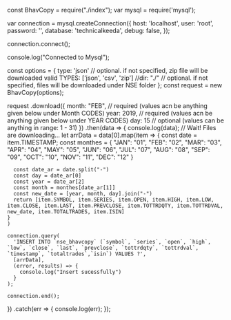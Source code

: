 const BhavCopy = require("./index");
var mysql = require('mysql');

var connection = mysql.createConnection({
  host: 'localhost',
  user: 'root',
  password: '',
  database: 'technicalkeeda',
  debug: false,
});

connection.connect();

console.log("Connected to Mysql");

const options = {
  type: 'json'  // optional. if not specified, zip file will be downloaded valid TYPES: ['json', 'csv', 'zip']
  //dir: "./" // optional. if not specified, files will be downloaded under NSE folder
};
const request = new BhavCopy(options);

request
  .download({
    month: "FEB", // required (values acn be anything given below under Month CODES)
    year: 2019, // required (values acn be anything given below under YEAR CODES)
    day: 15 // optional (values can be anything in range: 1 - 31)
  })
  .then(data => {
    console.log(data); // Wait! Files are downloading...
    let arrData = data[0].map(item => {
      const date = item.TIMESTAMP;
      const monthes = { "JAN": "01", "FEB": "02", "MAR": "03", "APR": "04", "MAY": "05", "JUN": "06", "JUL": "07", "AUG": "08", "SEP": "09", "OCT": "10", "NOV": "11", "DEC": "12" }

      const date_ar = date.split("-")
      const day = date_ar[0]
      const year = date_ar[2]
      const month = monthes[date_ar[1]]
      const new_date = [year, month, day].join("-")
      return [item.SYMBOL, item.SERIES, item.OPEN, item.HIGH, item.LOW, item.CLOSE, item.LAST, item.PREVCLOSE, item.TOTTRDQTY, item.TOTTRDVAL, new_date, item.TOTALTRADES, item.ISIN]
    }
    )

    connection.query(
      'INSERT INTO `nse_bhavcopy` (`symbol`, `series`, `open`, `high`, `low`, `close`, `last`, `prevclose`, `tottrdqty`, `tottrdval`, `timestamp`, `totaltrades`,`isin`) VALUES ?',
      [arrData],
      (error, results) => {
        console.log("Insert sucessfully")
      }
    );

    connection.end();

  })
  .catch(err => {
    console.log(err);
  });
